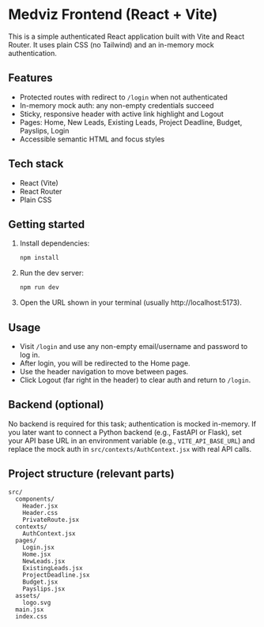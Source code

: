 # Medviz Frontend (React + Vite)

This is a simple authenticated React application built with Vite and React Router. It uses plain CSS (no Tailwind) and an in-memory mock authentication.

## Features
- Protected routes with redirect to `/login` when not authenticated
- In-memory mock auth: any non-empty credentials succeed
- Sticky, responsive header with active link highlight and Logout
- Pages: Home, New Leads, Existing Leads, Project Deadline, Budget, Payslips, Login
- Accessible semantic HTML and focus styles

## Tech stack
- React (Vite)
- React Router
- Plain CSS

## Getting started
1. Install dependencies:
   ```bash
   npm install
   ```
2. Run the dev server:
   ```bash
   npm run dev
   ```
3. Open the URL shown in your terminal (usually http://localhost:5173).

## Usage
- Visit `/login` and use any non-empty email/username and password to log in.
- After login, you will be redirected to the Home page.
- Use the header navigation to move between pages.
- Click Logout (far right in the header) to clear auth and return to `/login`.

## Backend (optional)
No backend is required for this task; authentication is mocked in-memory. If you later want to connect a Python backend (e.g., FastAPI or Flask), set your API base URL in an environment variable (e.g., `VITE_API_BASE_URL`) and replace the mock auth in `src/contexts/AuthContext.jsx` with real API calls.

## Project structure (relevant parts)
```
src/
  components/
    Header.jsx
    Header.css
    PrivateRoute.jsx
  contexts/
    AuthContext.jsx
  pages/
    Login.jsx
    Home.jsx
    NewLeads.jsx
    ExistingLeads.jsx
    ProjectDeadline.jsx
    Budget.jsx
    Payslips.jsx
  assets/
    logo.svg
  main.jsx
  index.css
```
